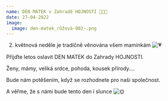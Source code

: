 ```yaml
---
name: DEN MATEK v Zahradě HOJNOSTI ﻿💚﻿﻿🌼﻿﻿🌿
date: 27-04-2022
image:
  image: den-matek_růžová-002-.png
---
```

2. květnová neděle je tradičně věnována všem maminkám  ![💗](https://static.xx.fbcdn.net/images/emoji.php/v9/tc3/1.5/16/1f497.png)

Přijďte letos oslavit DEN MATEK do Zahrady HOJNOSTI.

Ženy, mámy, veliká srdce, pohoda, kousek přírody....

Bude nám potěšením, když se rozhodnete pro naši společnost.

A věřme, že s námi bude tento den i slunce ![🌞](https://static.xx.fbcdn.net/images/emoji.php/v9/tb8/1.5/16/1f31e.png)